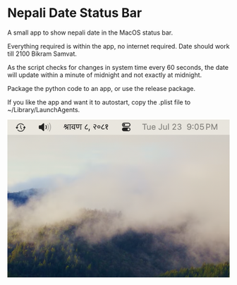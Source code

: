 # Nepali Date Status Bar

A small app to show nepali date in the MacOS status bar.

Everything required is within the app, no internet required.
Date should work till 2100 Bikram Samvat.

As the script checks for changes in system time every 60 seconds, the date will update within a minute of midnight and not exactly at midnight.

Package the python code to an app, or use the release package.

If you like the app and want it to autostart, copy the .plist file to ~/Library/LaunchAgents.

![Screenshot](https://github.com/biduradhikari/nepalidatestatusbar/blob/97589b0a836c13a90805260ff30d0f258a32120e/screenshot.png)
